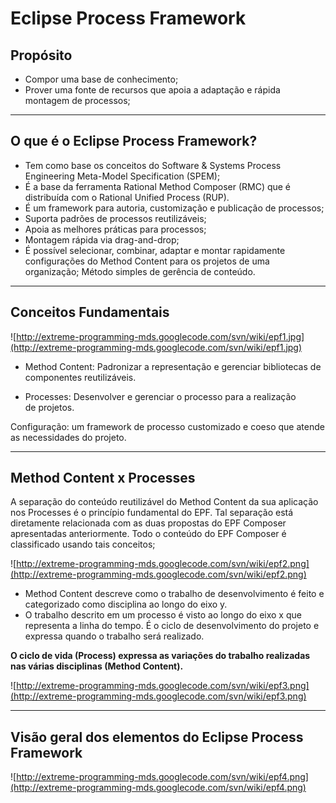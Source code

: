 # Eclipse Process Framework #

## Propósito ##

  * Compor uma base de conhecimento;
  * Prover uma fonte de recursos que apoia a adaptação e rápida montagem de processos;


---

## O que é o Eclipse Process Framework? ##
  * Tem como base os conceitos do Software & Systems Process Engineering Meta-Model Specification (SPEM);
  * É a base da ferramenta Rational Method Composer (RMC) que é distribuída com o Rational Unified Process (RUP).
  * É um framework para autoria, customização e publicação de processos;
  * Suporta padrões de processos reutilizáveis;
  * Apoia as melhores práticas para processos;
  * Montagem rápida via drag-and-drop;
  * É possível selecionar, combinar, adaptar e montar rapidamente configurações do Method Content para os projetos de uma organização;
Método simples de gerência de conteúdo.


---

## Conceitos Fundamentais ##
![http://extreme-programming-mds.googlecode.com/svn/wiki/epf1.jpg](http://extreme-programming-mds.googlecode.com/svn/wiki/epf1.jpg)

  * Method Content: Padronizar a representação e gerenciar bibliotecas de componentes reutilizáveis.

  * Processes: Desenvolver e gerenciar o processo para a realização de projetos.

Configuração: um framework de processo customizado e coeso que atende as necessidades do projeto.


---

## Method Content x Processes ##

A separação do conteúdo reutilizável do Method Content da sua aplicação nos Processes é o princípio fundamental do EPF. Tal separação está diretamente relacionada com as duas propostas do EPF Composer apresentadas anteriormente. Todo o conteúdo do EPF Composer é classificado usando tais conceitos;

![http://extreme-programming-mds.googlecode.com/svn/wiki/epf2.png](http://extreme-programming-mds.googlecode.com/svn/wiki/epf2.png)

  * Method Content descreve como o trabalho de desenvolvimento é feito e categorizado como disciplina ao longo do eixo y.
  * O trabalho descrito em um processo é visto ao longo do eixo x que representa a linha do tempo.  É o ciclo de desenvolvimento do projeto e expressa quando o trabalho será realizado.

**O ciclo de vida (Process) expressa as variações do trabalho realizadas nas várias disciplinas (Method Content).**

![http://extreme-programming-mds.googlecode.com/svn/wiki/epf3.png](http://extreme-programming-mds.googlecode.com/svn/wiki/epf3.png)


---


## Visão geral dos elementos do Eclipse Process Framework ##

![http://extreme-programming-mds.googlecode.com/svn/wiki/epf4.png](http://extreme-programming-mds.googlecode.com/svn/wiki/epf4.png)